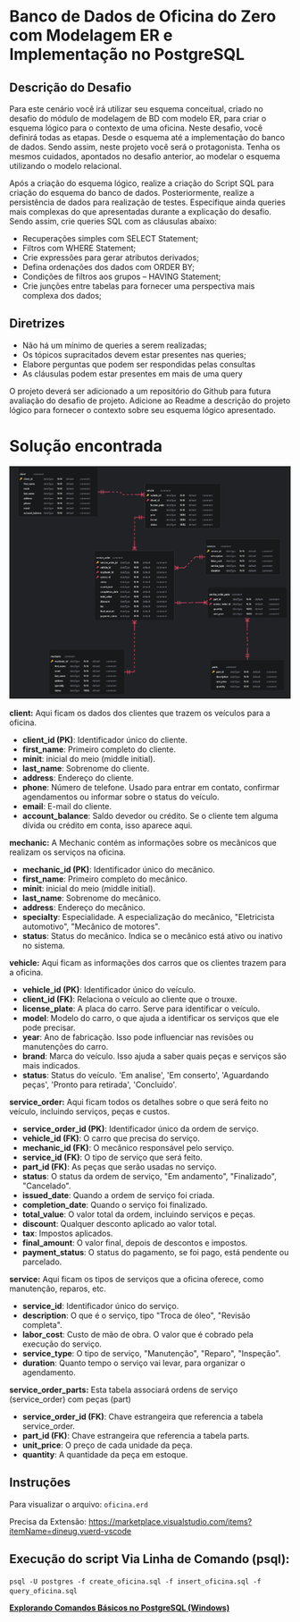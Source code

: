 # Banco de Dados de Oficina do Zero com Modelagem ER e Implementação no PostgreSQL

## Descrição do Desafio

Para este cenário você irá utilizar seu esquema conceitual, criado no desafio do módulo de modelagem de BD com modelo ER, para criar o esquema lógico para o contexto de uma oficina. Neste desafio, você definirá todas as etapas. Desde o esquema até a implementação do banco de dados. Sendo assim, neste projeto você será o protagonista. Tenha os mesmos cuidados, apontados no desafio anterior, ao modelar o esquema utilizando o modelo relacional.

Após a criação do esquema lógico, realize a criação do Script SQL para criação do esquema do banco de dados. Posteriormente, realize a persistência de dados para realização de testes. Especifique ainda queries mais complexas do que apresentadas durante a explicação do desafio. Sendo assim, crie queries SQL com as cláusulas abaixo:

- Recuperações simples com SELECT Statement;
- Filtros com WHERE Statement;
- Crie expressões para gerar atributos derivados;
- Defina ordenações dos dados com ORDER BY;
- Condições de filtros aos grupos – HAVING Statement;
- Crie junções entre tabelas para fornecer uma perspectiva mais complexa dos dados;

## Diretrizes

- Não há um mínimo de queries a serem realizadas;
- Os tópicos supracitados devem estar presentes nas queries;
- Elabore perguntas que podem ser respondidas pelas consultas
- As cláusulas podem estar presentes em mais de uma query

O projeto deverá ser adicionado a um repositório do Github para futura avaliação do desafio de projeto. Adicione ao Readme a descrição do projeto lógico para fornecer o contexto sobre seu esquema lógico apresentado.

# Solução encontrada

![modelo ER](26T15_36_58.png)

**client:**
Aqui ficam os dados dos clientes que trazem os veículos para a oficina.

- **client_id (PK)**: Identificador único do cliente.
- **first_name**: Primeiro completo do cliente.
- **minit**: inicial do meio (middle initial).
- **last_name**: Sobrenome do cliente.
- **address**: Endereço do cliente.
- **phone**: Número de telefone. Usado para entrar em contato, confirmar agendamentos ou informar sobre o status do veículo.
- **email**: E-mail do cliente.
- **account_balance**: Saldo devedor ou crédito. Se o cliente tem alguma dívida ou crédito em conta, isso aparece aqui.

**mechanic:**
A Mechanic contém as informações sobre os mecânicos que realizam os serviços na oficina.

- **mechanic_id (PK)**: Identificador único do mecânico.
- **first_name**: Primeiro completo do mecânico.
- **minit**: inicial do meio (middle initial).
- **last_name**: Sobrenome do mecânico.
- **address**: Endereço do mecânico.
- **specialty**: Especialidade. A especialização do mecânico, "Eletricista automotivo", "Mecânico de motores".
- **status**: Status do mecânico. Indica se o mecânico está ativo ou inativo no sistema.

**vehicle:**
Aqui ficam as informações dos carros que os clientes trazem para a oficina.

- **vehicle_id (PK)**: Identificador único do veículo.
- **client_id (FK)**: Relaciona o veículo ao cliente que o trouxe.
- **license_plate**: A placa do carro. Serve para identificar o veículo.
- **model**: Modelo do carro, o que ajuda a identificar os serviços que ele pode precisar.
- **year**: Ano de fabricação. Isso pode influenciar nas revisões ou manutenções do carro.
- **brand**: Marca do veículo. Isso ajuda a saber quais peças e serviços são mais indicados.
- **status**: Status do veículo. 'Em analise', 'Em conserto', 'Aguardando peças', 'Pronto para retirada', 'Concluido'.

**service_order:**
Aqui ficam todos os detalhes sobre o que será feito no veículo, incluindo serviços, peças e custos.

- **service_order_id (PK)**: Identificador único da ordem de serviço.
- **vehicle_id (FK)**: O carro que precisa do serviço.
- **mechanic_id (FK)**: O mecânico responsável pelo serviço.
- **service_id (FK)**: O tipo de serviço que será feito.
- **part_id (FK)**: As peças que serão usadas no serviço.
- **status**: O status da ordem de serviço, "Em andamento", "Finalizado", "Cancelado".
- **issued_date**: Quando a ordem de serviço foi criada.
- **completion_date**: Quando o serviço foi finalizado.
- **total_value**: O valor total da ordem, incluindo serviços e peças.
- **discount**: Qualquer desconto aplicado ao valor total.
- **tax**: Impostos aplicados.
- **final_amount**: O valor final, depois de descontos e impostos.
- **payment_status**: O status do pagamento, se foi pago, está pendente ou parcelado.

**service:**
Aqui ficam os tipos de serviços que a oficina oferece, como manutenção, reparos, etc.

- **service_id**: Identificador único do serviço.
- **description**: O que é o serviço, tipo "Troca de óleo", "Revisão completa".
- **labor_cost**: Custo de mão de obra. O valor que é cobrado pela execução do serviço.
- **service_type**: O tipo de serviço, "Manutenção", "Reparo", "Inspeção".
- **duration**: Quanto tempo o serviço vai levar, para organizar o agendamento.

**service_order_parts:**
Esta tabela associará ordens de serviço (service_order) com peças (part)

- **service_order_id (FK)**: Chave estrangeira que referencia a tabela service_order.
- **part_id (FK)**: Chave estrangeira que referencia a tabela parts.
- **unit_price**: O preço de cada unidade da peça.
- **quantity**: A quantidade da peça em estoque.

## Instruções

Para visualizar o arquivo:
`oficina.erd`

Precisa da Extensão:
https://marketplace.visualstudio.com/items?itemName=dineug.vuerd-vscode

## Execução do script Via Linha de Comando (psql):
`psql -U postgres -f create_oficina.sql -f insert_oficina.sql -f query_oficina.sql`

**[Explorando Comandos Básicos no PostgreSQL (Windows)](https://github.com/DavidRufino/Minha-Anotacoes-Heineken-Intelig-ncia-Artificial-Dados-Copilot/blob/main/2-3.%20Modelagem%20de%20Dados%20para%20Banco%20de%20Dados/README.md#explorando-comandos-b%C3%A1sicos-no-postgresql-windows)**